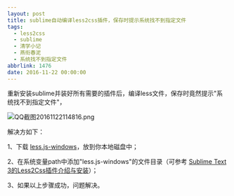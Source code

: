 ```yaml
---
layout: post
title: sublime自动编译less2css插件，保存时提示系统找不到指定文件
tags:
  - less2css
  - sublime
  - 清学小记
  - 燕衔春泥
  - 系统找不到指定文件
abbrlink: 1476
date: 2016-11-22 00:00:00
---
```


<!-- build time:Sat Jun 23 2018 12:05:15 GMT+0800 (中国标准时间) -->

重新安装sublime并装好所有需要的插件后，编译less文件，保存时竟然提示"系统找不到指定文件"，

![QQ截图20161122114816.png](http://image.bmqy.net/uploads/2016/11/1479788521967412.png "1479788521967412.png")

解决方如下：

1、下载 [less.js-windows](https://github.com/duncansmart/less.js-windows)，放到你本地磁盘中；

2、在系统变量path中添加"less.js-windows"的文件目录（可参考 [Sublime Text 3的Less2Css插件介绍与安装](http://www.daqianduan.com/6033.html "Sublime Text 3的Less2Css插件介绍与安装")）；

3、如果以上步骤成功，问题解决。
<!-- rebuild by neat -->